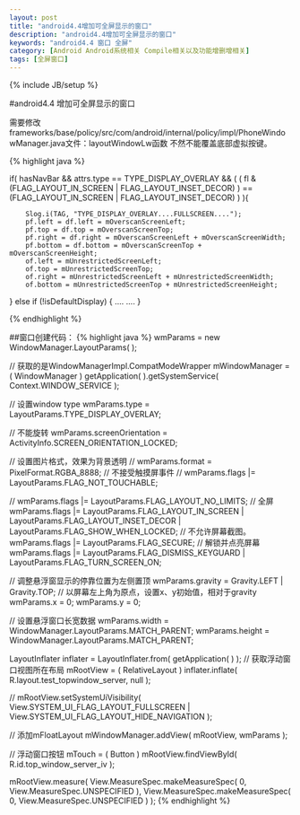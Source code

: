 ```yaml
---
layout: post
title: "android4.4增加可全屏显示的窗口"
description: "android4.4增加可全屏显示的窗口"
keywords: "android4.4 窗口 全屏"
category: [Android Android系统相关 Compile相关以及功能增删增相关]
tags: [全屏窗口]
---
```

{% include JB/setup %}

#android4.4 增加可全屏显示的窗口

需要修改frameworks/base/policy/src/com/android/internal/policy/impl/PhoneWindowManager.java文件：layoutWindowLw函数
不然不能覆盖底部虚拟按键。
 
{% highlight java %}

if( hasNavBar && attrs.type == TYPE_DISPLAY_OVERLAY
	&& ( ( fl & (FLAG_LAYOUT_IN_SCREEN | FLAG_LAYOUT_INSET_DECOR) )	
		== (FLAG_LAYOUT_IN_SCREEN | FLAG_LAYOUT_INSET_DECOR) ) ){
		
		Slog.i(TAG, "TYPE_DISPLAY_OVERLAY....FULLSCREEN....");
		pf.left = df.left = mOverscanScreenLeft;
		pf.top = df.top = mOverscanScreenTop;
		pf.right = df.right = mOverscanScreenLeft + mOverscanScreenWidth;
		pf.bottom = df.bottom = mOverscanScreenTop + mOverscanScreenHeight;
		of.left = mUnrestrictedScreenLeft;
		of.top = mUnrestrictedScreenTop;
		of.right = mUnrestrictedScreenLeft + mUnrestrictedScreenWidth;
		of.bottom = mUnrestrictedScreenTop + mUnrestrictedScreenHeight;

}
else if (!isDefaultDisplay) {
....
....
}

{% endhighlight %}

##窗口创建代码：
{% highlight java %}
wmParams = new WindowManager.LayoutParams( );
		
// 获取的是WindowManagerImpl.CompatModeWrapper
mWindowManager = ( WindowManager ) getApplication( ).getSystemService( Context.WINDOW_SERVICE );
		
// 设置window type
wmParams.type = LayoutParams.TYPE_DISPLAY_OVERLAY;
		
// 不能旋转
wmParams.screenOrientation = ActivityInfo.SCREEN_ORIENTATION_LOCKED;
		
// 设置图片格式，效果为背景透明
// wmParams.format = PixelFormat.RGBA_8888;
// 不接受触摸屏事件
// wmParams.flags |= LayoutParams.FLAG_NOT_TOUCHABLE;
	
// wmParams.flags |= LayoutParams.FLAG_LAYOUT_NO_LIMITS;
// 全屏
wmParams.flags |= LayoutParams.FLAG_LAYOUT_IN_SCREEN | LayoutParams.FLAG_LAYOUT_INSET_DECOR | LayoutParams.FLAG_SHOW_WHEN_LOCKED;
// 不允许屏幕截图。
wmParams.flags |= LayoutParams.FLAG_SECURE;
// 解锁并点亮屏幕
wmParams.flags |= LayoutParams.FLAG_DISMISS_KEYGUARD | LayoutParams.FLAG_TURN_SCREEN_ON;
		
// 调整悬浮窗显示的停靠位置为左侧置顶
wmParams.gravity = Gravity.LEFT | Gravity.TOP;
// 以屏幕左上角为原点，设置x、y初始值，相对于gravity
wmParams.x = 0;
wmParams.y = 0;
		
// 设置悬浮窗口长宽数据
wmParams.width = WindowManager.LayoutParams.MATCH_PARENT;
wmParams.height = WindowManager.LayoutParams.MATCH_PARENT;
	

LayoutInflater inflater = LayoutInflater.from( getApplication( ) );
// 获取浮动窗口视图所在布局
mRootView = ( RelativeLayout ) inflater.inflate( R.layout.test_topwindow_server, null );
		
// mRootView.setSystemUiVisibility( View.SYSTEM_UI_FLAG_LAYOUT_FULLSCREEN | View.SYSTEM_UI_FLAG_LAYOUT_HIDE_NAVIGATION );
		
// 添加mFloatLayout
mWindowManager.addView( mRootView, wmParams );
		
// 浮动窗口按钮
mTouch = ( Button ) mRootView.findViewById( R.id.top_window_server_iv );
		
mRootView.measure( View.MeasureSpec.makeMeasureSpec( 0, View.MeasureSpec.UNSPECIFIED ), View.MeasureSpec.makeMeasureSpec( 0, View.MeasureSpec.UNSPECIFIED ) );
{% endhighlight %}


